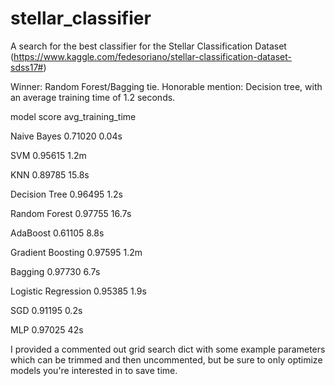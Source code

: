 # stellar_classifier

A search for the best classifier for the Stellar Classification Dataset
(https://www.kaggle.com/fedesoriano/stellar-classification-dataset-sdss17#)

Winner: Random Forest/Bagging tie. 
Honorable mention: Decision tree, with an average training time of 1.2 seconds.

model	              score     avg_training_time

Naive Bayes	        0.71020   0.04s

SVM               	0.95615   1.2m

KNN	                0.89785   15.8s

Decision Tree	      0.96495   1.2s

Random Forest	      0.97755   16.7s

AdaBoost	          0.61105   8.8s

Gradient Boosting	  0.97595   1.2m

Bagging	            0.97730   6.7s

Logistic Regression	0.95385   1.9s

SGD	                0.91195   0.2s

MLP               	0.97025   42s


I provided a commented out grid search dict with some example parameters which can be trimmed and then uncommented, but be sure to only optimize models you're interested in to save time. 
